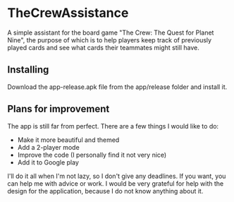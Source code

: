 # TheCrewAssistance

A simple assistant for the board game "The Crew: The Quest for Planet Nine", the purpose of which is to help players keep track of previously played cards and see what cards their teammates might still have.

## Installing
Download the app-release.apk file from the app/release folder and install it.

## Plans for improvement
The app is still far from perfect. There are a few things I would like to do:
- Make it more beautiful and themed
- Add a 2-player mode
- Improve the code (I personally find it not very nice)
- Add it to Google play

I'll do it all when I'm not lazy, so I don't give any deadlines. If you want, you can help me with advice or work. I would be very grateful for help with the design for the application, because I do not know anything about it.
